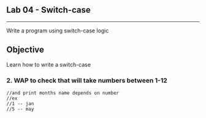 ## Lab 04 - Switch-case
___

Write a program using switch-case logic

## Objective
Learn how to write a switch-case


### 2. WAP to check that will take numbers between 1-12
    //and print months name depends on number
    //ex
    //1 -- jan
    //5 -- may